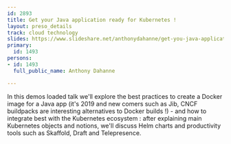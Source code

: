 ```yaml
---
id: 2893
title: Get your Java application ready for Kubernetes !
layout: preso_details
track: cloud technology
slides: https://www.slideshare.net/anthonydahanne/get-you-java-application-ready-for-kubernetes
primary:
  id: 1493
persons:
- id: 1493
  full_public_name: Anthony Dahanne

---
```

In this demos loaded talk we'll explore the best practices to create a Docker image for a Java app (it's 2019 and new comers such as Jib, CNCF buildpacks are interesting alternatives to Docker builds !) - and how to integrate best with the Kubernetes ecosystem : after explaining main Kubernetes objects and notions, we'll discuss Helm charts and productivity tools such as Skaffold, Draft and Telepresence.

